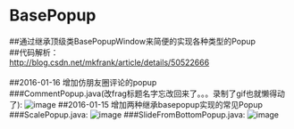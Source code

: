 # BasePopup

##通过继承顶级类BasePopupWindow来简便的实现各种类型的Popup</br>
##代码解析：</br>
  http://blog.csdn.net/mkfrank/article/details/50522666</br>
</br>
##2016-01-16 增加仿朋友圈评论的popup</br>
###CommentPopup.java(改frag标题名字忘改回来了。。。录制了gif也就懒得动了):
![image](https://github.com/razerdp/BasePopup/blob/master/img/comment_popup.gif)
##2016-01-15 增加两种继承basepopup实现的常见Popup</br>
###ScalePopup.java:
![image](https://github.com/razerdp/BasePopup/blob/master/img/scale_popup.gif)
###SlideFromBottomPopup.java:
![image](https://github.com/razerdp/BasePopup/blob/master/img/slide_from_bottom_popup.gif)

